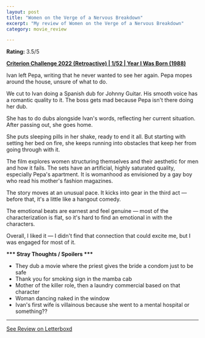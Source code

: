 ```yaml
---
layout: post
title: "Women on the Verge of a Nervous Breakdown"
excerpt: "My review of Women on the Verge of a Nervous Breakdown"
category: movie_review

---
```


**Rating:** 3.5/5

<b><a href="https://boxd.it/q4PJa/detail" rel="nofollow">Criterion Challenge 2022 (Retroactive) | 1/52 | Year I Was Born (1988)</a></b>

Ivan left Pepa, writing that he never wanted to see her again. Pepa mopes around the house, unsure of what to do.

We cut to Ivan doing a Spanish dub for Johnny Guitar. His smooth voice has a romantic quality to it. The boss gets mad because Pepa isn't there doing her dub.

She has to do dubs alongside Ivan's words, reflecting her current situation. After passing out, she goes home.

She puts sleeping pills in her shake, ready to end it all. But starting with setting her bed on fire, she keeps running into obstacles that keep her from going through with it.

The film explores women structuring themselves and their aesthetic for men and how it fails. The sets have an artificial, highly saturated quality, especially Pepa's apartment. It is womanhood as envisioned by a gay boy who read his mother's fashion magazines.

The story moves at an unusual pace. It kicks into gear in the third act — before that, it's a little like a hangout comedy.

The emotional beats are earnest and feel genuine — most of the characterization is flat, so it's hard to find an emotional in with the characters.

Overall, I liked it — I didn't find that connection that could excite me, but I was engaged for most of it.


<b>*** Stray Thoughts / Spoilers ***</b>
* They dub a movie where the priest gives the bride a condom just to be safe
* Thank you for smoking sign in the mamba cab
* Mother of the killer role, then a laundry commercial based on that character 
* Woman dancing naked in the window
* Ivan's first wife is villainous because she went to a mental hospital or something??

<hr>

[See Review on Letterboxd](https://boxd.it/6mp47V)
